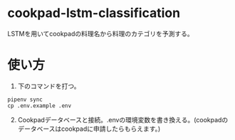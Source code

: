 # cookpad-lstm-classification
LSTMを用いてcookpadの料理名から料理のカテゴリを予測する。

# 使い方

1. 下のコマンドを打つ。
```
pipenv sync
cp .env.example .env
```
2. Cookpadデータベースと接続。.envの環境変数を書き換える。(cookpadのデータベースはcookpadに申請したらもらえます。)
